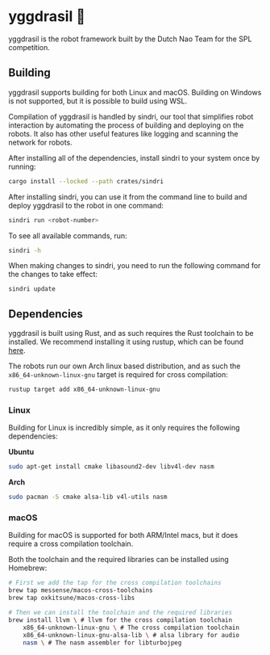 # yggdrasil 🌲

yggdrasil is the robot framework built by the Dutch Nao Team for the SPL competition.

## Building

yggdrasil supports building for both Linux and macOS. Building on Windows is not supported, but it is possible to build using WSL.

Compilation of yggdrasil is handled by sindri, our tool that simplifies robot interaction by automating the process of building and deploying on the robots. It also has other useful features like logging and scanning the network for robots.

After installing all of the dependencies, install sindri to your system once by running:

```bash
cargo install --locked --path crates/sindri
```

After installing sindri, you can use it from the command line to build and deploy yggdrasil to the robot in one command:

```bash
sindri run <robot-number>
```

To see all available commands, run:

```bash
sindri -h
```

When making changes to sindri, you need to run the following command for the changes to take effect:

```
sindri update
```

## Dependencies

yggdrasil is built using Rust, and as such requires the Rust toolchain to be installed.
We recommend installing it using rustup, which can be found [here](https://rustup.rs/).

The robots run our own Arch linux based distribution, and as such the `x86_64-unknown-linux-gnu` target is required for cross compilation:

```bash
rustup target add x86_64-unknown-linux-gnu
```

### Linux

Building for Linux is incredibly simple, as it only requires the following dependencies:

**Ubuntu**

```bash
sudo apt-get install cmake libasound2-dev libv4l-dev nasm
```

**Arch**

```bash
sudo pacman -S cmake alsa-lib v4l-utils nasm
```

### macOS

Building for macOS is supported for both ARM/Intel macs, but it does require a cross compilation toolchain.

Both the toolchain and the required libraries can be installed using Homebrew:

```bash
# First we add the tap for the cross compilation toolchains
brew tap messense/macos-cross-toolchains
brew tap oxkitsune/macos-cross-libs

# Then we can install the toolchain and the required libraries
brew install llvm \ # llvm for the cross compilation toolchain
    x86_64-unknown-linux-gnu \ # The cross compilation toolchain
    x86_64-unknown-linux-gnu-alsa-lib \ # alsa library for audio
    nasm \ # The nasm assembler for libturbojpeg
```
